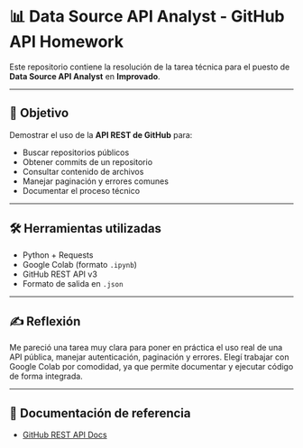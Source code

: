
# 📊 Data Source API Analyst - GitHub API Homework

Este repositorio contiene la resolución de la tarea técnica para el puesto de **Data Source API Analyst** en **Improvado**.

---

## 📌 Objetivo

Demostrar el uso de la **API REST de GitHub** para:

- Buscar repositorios públicos
- Obtener commits de un repositorio
- Consultar contenido de archivos
- Manejar paginación y errores comunes
- Documentar el proceso técnico

---

## 🛠️ Herramientas utilizadas

- Python + Requests
- Google Colab (formato `.ipynb`)
- GitHub REST API v3
- Formato de salida en `.json`

---



## ✍️ Reflexión

Me pareció una tarea muy clara para poner en práctica el uso real de una API pública, manejar autenticación, paginación y errores. Elegí trabajar con Google Colab por comodidad, ya que permite documentar y ejecutar código de forma integrada.

---

## 📎 Documentación de referencia

- [GitHub REST API Docs](https://docs.github.com/en/rest)


